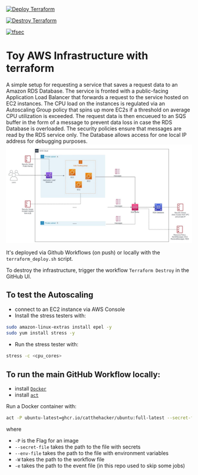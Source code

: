 [![Deploy Terraform](https://github.com/Kristina-Pianykh/terraform-aws-test-infrastructure/actions/workflows/tf-deploy.yml/badge.svg)](https://github.com/Kristina-Pianykh/terraform-aws-test-infrastructure/actions/workflows/tf-deploy.yml)

[![Destroy Terraform](https://github.com/Kristina-Pianykh/terraform-aws-test-infrastructure/actions/workflows/tf-destroy.yml/badge.svg?branch=main)](https://github.com/Kristina-Pianykh/terraform-aws-test-infrastructure/actions/workflows/tf-destroy.yml)

[![tfsec](https://github.com/Kristina-Pianykh/terraform-aws-test-infrastructure/actions/workflows/tfsec.yml/badge.svg)](https://github.com/Kristina-Pianykh/terraform-aws-test-infrastructure/actions/workflows/tfsec.yml)

# Toy AWS Infrastructure with terraform

A simple setup for requesting a service that saves a request data to an Amazon RDS Database. The service is fronted with a public-facing Application Load Balancer that forwards a request to the service hosted on EC2 instances. The CPU load on the instances is regulated via an Autoscaling Group policy that spins up more EC2s if a threshold on average CPU utilization is exceeded. The request data is then encueued to an SQS buffer in the form of a message to prevent data loss in case the RDS Database is overloaded. The security policies ensure that messages are read by the RDS service only. The Database allows access for one local IP address for debugging purposes.
![Drag Racing](terraform-aws-infra.jpg)

It's deployed via Github Workflows (on push) or locally with the `terraform_deploy.sh` script.

To destroy the infrastructure, trigger the workflow `Terraform Destroy` in the GitHub UI.

## To test the Autoscaling

- connect to an EC2 instance via AWS Console
- Install the stress testers with:

```bash
sudo amazon-linux-extras install epel -y
sudo yum install stress -y
```

- Run the stress tester with:

```bash
stress -c <cpu_cores>
```

## To run the main GitHub Workflow locally:

- install [`Docker`](https://docs.docker.com/get-docker/)
- install [`act`](https://github.com/nektos/act)

Run a Docker container with:

```bash
act -P ubuntu-latest=ghcr.io/catthehacker/ubuntu:full-latest --secret-file my.secrets --env-file aws.env -W .github/workflows/main.yml -e event.json
```

where

- `-P` is the Flag for an image
- `--secret-file` takes the path to the file with secrets
- `--env-file` takes the path to the file with environment variables
- `-W` takes the path to the workflow file
- `-e` takes the path to the event file (in this repo used to skip some jobs)
